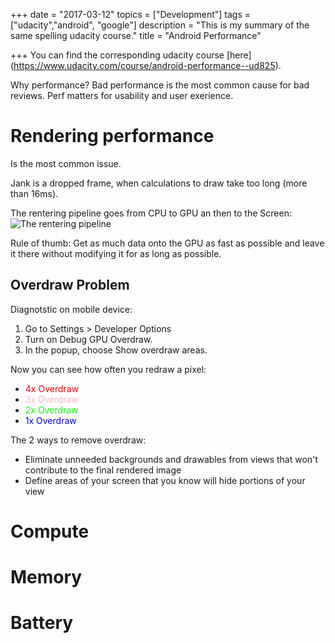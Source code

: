 +++
date = "2017-03-12"
topics = ["Development"]
tags = ["udacity","android", "google"]
description = "This is my summary of the same spelling udacity course."
title = "Android Performance"

+++
You can find the corresponding udacity course [here] (https://www.udacity.com/course/android-performance--ud825).

Why performance? Bad performance is the most common cause for bad reviews. Perf matters for usability and user exerience.

# Rendering performance

Is the most common issue.

Jank is a dropped frame, when calculations to draw take too long (more than 16ms).

The rentering pipeline goes from CPU to GPU an then to the Screen:
![The rentering pipeline](/media/rendering-pipeline.png)

Rule of thumb: Get as much data onto the GPU as fast as possible and leave it there without modifying it for as long as possible.

## Overdraw Problem

Diagnotstic on mobile device:

1. Go to Settings > Developer Options 
2. Turn on Debug GPU Overdraw. 
3. In the popup, choose Show overdraw areas.

Now you can see how often you redraw a pixel:

- <span style="color:red">4x Overdraw</span>
- <span style="color:lightpink">3x Overdraw</span>
- <span style="color:lime">2x Overdraw</span>
- <span style="color:blue">1x Overdraw</span>

The 2 ways to remove overdraw:

- Eliminate unneeded backgrounds and drawables from views that won't contribute to the final rendered image
- Define areas of your screen that you know will hide portions of your view

# Compute

# Memory 

# Battery